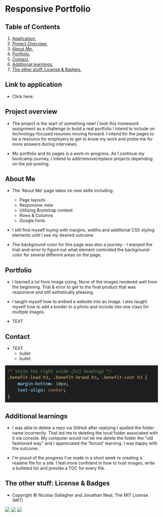 # Responsive Portfolio

## Table of Contents
1. [ Application. ](#application)
2. [ Project Overview. ](#overview)
3. [ About Me. ](#me)
4. [ Portfolio. ](#portfolio)
5. [ Contact. ](#contact)
6. [ Additional learnings. ](#learnings)
7. [ The other stuff: License & Badges. ](#streetcred)


<a name="application"></a>
## Link to application

* Click here: 

<a name="overview"></a>
## Project overview

* The project is the start of something new! I took this homework assignment as a challenge to build a real portfolio I intend to include on technology-focused resumes moving forward. I intend for the pages to be a resource for employers to get to know my work and probe me for more answers during interviews.

* My portfolio and its pages is a work-in-progress. As I continue my bootcamp journey, I intend to add/remove/replace projects depending on the job posting.

<a name="me"></a>
## About Me

* The 'About Me' page takes on new skills including:
    * Page layouts
    * Responsive view
    * Utilizing Bootstrap content
    * Rows & Columns
    * Google fonts

* I still find myself toying with margins, widths and additional CSS styling elements until I see my desired outcome.

* The background-color for this page was also a journey - I enjoyed the trial-and-error to figure out what element controlled the background-color for several different areas on the page.

<a name="portfolio"></a>
## Portfolio

* I learned a lot from image sizing. None of the images rendered well from the beginning. Trial & error to get to the final product that was responsive and still asthetically pleasing.

* I taught myself how to embed a website into an image. I also taught myself how to add a border to a photo and include into one class for multiple images.

* TEXT

<a name="contact"></a>
## Contact

* TEXT
    * bullet
    * bullet

![Image of css file](https://github.com/stefanieklogan/Homework1CodeRefractor/blob/main/assets/images/cssexample.PNG)


<a name="learnings"></a>
## Additional learnings

* I was able to delete a repo via GitHub after realizing I spelled the folder name incorrectly. That led me to deleting the local folder associated with it via console. My computer would not let me delete the folder the "old fashioned way" and I appreciated the 'forced' learning. I was happy with the outcome.

* I'm proud of the progress I've made in a short week re creating a readme file for a site. I feel more confident in how to host images, write a bulleted list and provide a TOC for every file. 

<a name="streetcred"></a>
## The other stuff: License & Badges

* Copyright © Nicolas Gallagher and Jonathan Neal, The MIT License (MIT)

<img src="https://img.shields.io/badge/html5%20-%23E34F26.svg?&style=for-the-badge&logo=html5&logoColor=white"/>

<img src="https://img.shields.io/badge/css3%20-%231572B6.svg?&style=for-the-badge&logo=css3&logoColor=white"/>

<img src="https://img.shields.io/badge/<@StefanieDCP>%20-%231DA1F2.svg?&style=for-the-badge&logo=Twitter&logoColor=white"/>